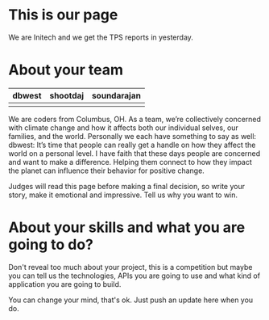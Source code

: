 This is our page
================

We are Initech and we get the TPS reports in yesterday.

About your team
===========================

| dbwest | shootdaj | soundarajan  | 
|--- |--- |--- |
| | | | |

We are coders from Columbus, OH. As a team, we’re collectively concerned with climate change and how it affects both our individual selves, our families, and the world.
Personally we each have something to say as well:
dbwest: It’s time that people can really get a handle on how they affect the world on a personal level. I have faith that these days people are concerned and want to make a difference. Helping them connect to how they impact the planet can influence their behavior for positive change.


Judges will read this page before making a final decision, so write your story, make it emotional and impressive.
Tell us why you want to win.


About your skills and what you are going to do?
=======
Don't reveal too much about your project, this is a competition but maybe
you can tell us the technologies, APIs you are going to use and what kind
of application you are going to build.

You can change your mind, that's ok. Just push an update here when you do.


